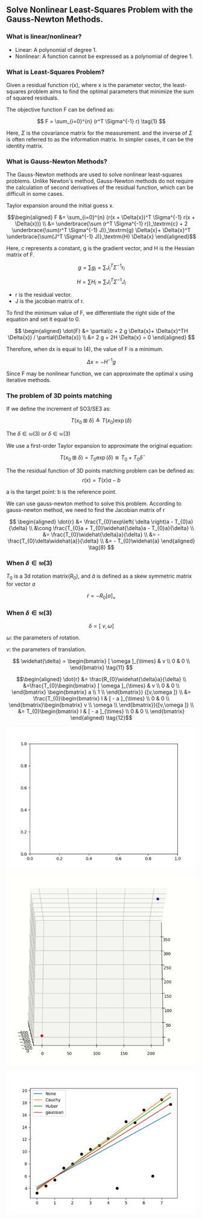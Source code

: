 ## Solve Nonlinear Least-Squares Problem with the Gauss-Newton Methods.  
### What is linear/nonlinear?  
* Linear: A polynomial of degree 1.  
* Nonlinear: A function cannot be expressed as a polynomial of degree 1.

### What is Least-Squares Problem?  

Given a residual function r(x), where x is the parameter vector, the least-squares problem aims to find the optimal parameters that minimize the sum of squared residuals.

The objective function F can be defined as:

$$ 
F = \sum_{i=0}^{n} (r^T \Sigma^{-1} r) \tag{1}
$$

Here, $\Sigma$ is the covariance matrix for the measurement. and the inverse of $\Sigma$ is often referred to as the information matrix. In simpler cases, it can be the identity matrix.

### What is Gauss-Newton Methods?  
The Gauss-Newton methods are used to solve nonlinear least-squares problems. Unlike Newton's method, Gauss-Newton methods do not require the calculation of second derivatives of the residual function, which can be difficult in some cases.

Taylor expansion around the initial guess x.

```math 
\begin{aligned}
F &= \sum_{i=0}^{n} (r(x + \Delta{x})^T \Sigma^{-1} r(x + \Delta{x})) \\
&= \underbrace{\sum (r^T  \Sigma^{-1} r)}_\textrm{c} +
2 \underbrace{\sum(r^T \Sigma^{-1} J)}_\textrm{g} \Delta{x}+ 
 \Delta{x}^T \underbrace{\sum(J^T \Sigma^{-1} J)}_\textrm{H} \Delta{x}
\end{aligned}
```


Here,  c represents a constant, g is the gradient vector, and H is the Hessian matrix of F.

$$ 
g = \sum g_i= \sum J_i^T \Sigma^{-1} r_i \tag{2}
$$

$$ 
H  = \sum H_i \approx \sum J_i^T \Sigma^{-1} J_i  \tag{3}
$$

* r is the residual vector. 
* J is the jacobian matrix of r.

To find the minimum value of F, we differentiate the right side of the equation and set it equal to 0.

$$ 
\begin{aligned}
\dot{F} &=  
\partial(c + 2 g \Delta{x}+ 
\Delta{x}^TH \Delta{x}) / \partial{\Delta{x}}  \\
&=  2 g + 
2H \Delta{x} = 0
\end{aligned}
$$

Therefore, when dx is equal to (4), the value of F is a minimum.

$$ 
\Delta x = -H^{-1}g \tag{4}
$$

Since F may be nonlinear function, we can approximate the optimal x using iterative methods.



### The problem of 3D points matching

If we define the increment of SO3/SE3 as:

$$T(x_{0}\boxplus\delta) \triangleq T(x_{0})\exp( \delta ) \tag{5} $$ 

The $\delta \in \mathfrak{so}(3)$ or $\delta \in \mathfrak{se}(3)$

We use a first-order Taylor expansion to approximate the original equation:  

$$T(x_{0}\boxplus\delta) = T_{0}\exp( \delta ) \cong T_{0} + T_{0}\widehat{\delta} \tag{6} $$

The the residual function of 3D points matching problem can be defined as: 
$$r(x) = T(x)a - b \tag{7} $$

a is the target point:
b is the reference point.

We can use gauss-newton method to solve this problem.
According to gauss-newton method, we need to find the Jacobian matrix of r


$$
\begin{aligned}
\dot{r} &= \frac{T_{0}\exp\left( \delta \right)a - T_{0}a}{\delta} \\
&\cong \frac{T_{0}a + T_{0}\widehat{\delta}a - T_{0}a}{\delta}  \\
&= \frac{T_{0}\widehat{\delta}a}{\delta}  \\
&= - \frac{T_{0}\delta\widehat{a}}{\delta}  \\
&= - T_{0}\widehat{a} 
\end{aligned}
\tag{8} 
$$

### When $\delta \in \mathfrak{so}(3)$
$T_0$ is a 3d rotation matrix($R_0$),
and $\widehat{a}$ is defined as a skew symmetric matrix for vector $a$

$$\dot{r} = - R_{0}[ a ]_{\times}  \tag{9}$$

###  When $\delta \in \mathfrak{se}(3)$

$$\delta = [\ v, \omega ] \tag{10}$$

$\omega$: the parameters of rotation.

$v$: the parameters of translation.

$$
\widehat{\delta} = \begin{bmatrix}
[ \omega ]_{\times} & v \\
0 & 0 \\
\end{bmatrix} \tag{11}
$$

```math
\begin{aligned}
\dot{r} 
&= \frac{R_{0}\widehat{\delta}a}{\delta} \\
&=\frac{T_{0}\begin{bmatrix}
[ \omega ]_{\times} & v \\
0 & 0 \\
\end{bmatrix}
\begin{bmatrix}
a \\
1 \\
\end{bmatrix}}
{[v,\omega ]} \\
&= \frac{T_{0}\begin{bmatrix}
I & [ - a ]_{\times} \\
0 & 0 \\
\end{bmatrix}\begin{bmatrix}
v \\
\omega \\
\end{bmatrix}}{[v,\omega ]} \\
&= T_{0}\begin{bmatrix}
I & [ - a ]_{\times} \\
0 & 0 \\
\end{bmatrix} 
\end{aligned}
\tag{12}
```

![gauss newton for 2d point matching](../imgs/demo2d.gif)

![gauss newton for 3d point matching](../imgs/demo3d.gif)

![gauss newton for linear regression](../imgs/demo_line.png)